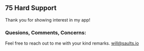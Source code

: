 ## 75 Hard Support

Thank you for showing interest in my app!

### Quesions, Comments, Concerns:
Feel free to reach out to me with your kind remarks. <will@saults.io>
